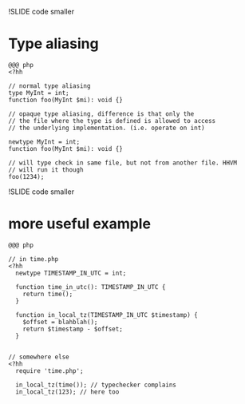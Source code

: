 !SLIDE code smaller

# Type aliasing

    @@@ php
    <?hh

    // normal type aliasing
    type MyInt = int;
    function foo(MyInt $mi): void {}

    // opaque type aliasing, difference is that only the 
    // the file where the type is defined is allowed to access
    // the underlying implementation. (i.e. operate on int)

    newtype MyInt = int;
    function foo(MyInt $mi): void {}

    // will type check in same file, but not from another file. HHVM
    // will run it though
    foo(1234);

!SLIDE code smaller

# more useful example

    @@@ php

    // in time.php
    <?hh
      newtype TIMESTAMP_IN_UTC = int;

      function time_in_utc(): TIMESTAMP_IN_UTC {
        return time();
      }

      function in_local_tz(TIMESTAMP_IN_UTC $timestamp) {
        $offset = blahblah();
        return $timestamp - $offset;
      }


    // somewhere else
    <?hh
      require 'time.php';

      in_local_tz(time()); // typechecker complains
      in_local_tz(123); // here too
